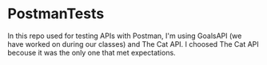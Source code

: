 # PostmanTests
In this repo used for testing APIs with Postman, I'm using GoalsAPI (we have worked on during our classes) and The Cat API. I choosed The Cat API becouse it was the only one that met expectations.
